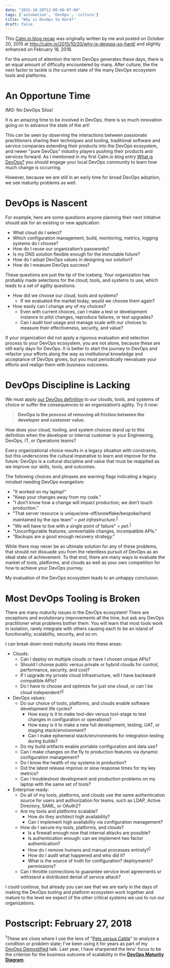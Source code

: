 ```yaml
---
date: "2015-10-20T12:00:00-07:00"
tags: ['automation', 'DevOps', 'culture']
title: "Why is DevOps So Hard?"
draft: false
---
```

This [Calm.io blog recap](/post/calm.io-recap/)
 was originally written by me and posted on October 20, 2015 at
http://calm.io/2015/10/20/why-is-devops-so-hard/
and slightly enhanced on February 18, 2018.
<!--more-->

For the amount of attention the term DevOps generates these days,
 there is an equal amount of difficulty encountered by many.
 After culture, the the next factor to tackle is the current state of the
 many DevOps ecosystem tools and platforms.

# An Opportune Time #

IMG: No DevOps Silos!

It is an amazing time to be involved in DevOps, there is so much innovation
 going on to advance the state of the art!

This can be seen by observing the interactions between passionate practitioners
 sharing their techniques and tooling, traditional software and service
 companies extending their products into the DevOps ecosystem, and newer
 "pure DevOps" industry players pushing their products and services forward.
 As I mentioned in my first Calm.io blog entry
 [What is DevOps?](/post/calm.io-recap/calm.io-i-dream-of-devops-but-what-is-devops/#opportunity-for-cultural-disruption)
 you should engage your local DevOps community to learn how much change is
 occurring.

However, because we are still in an early time for broad DevOps adoption,
 we see maturity problems as well.

# DevOps is Nascent #

For example, here are some questions anyone planning their next initiative
 should ask for an existing or new application:

* What cloud do I select?
* Which configuration management, build, monitoring, metrics,
  logging systems do I choose?
* How do I reuse our organization’s passwords?
* Is my DNS solution flexible enough for the immutable future?
* How do I adopt DevOps values in designing our solution?
* How do I measure DevOps success?

These questions are just the tip of the iceberg. Your organization has probably
 made selections for the cloud, tools, and systems to use, which leads to a set
 of agility questions:

* How did we choose our cloud, tools and systems?
  * If we evaluated the market today, would we choose them again?
* How easily can I change any of my choices?
  * Even with current choices, can I make a test or development instance to
  pilot changes, reproduce failures, or test upgrades?
  * Can I audit tool usage and manage scale with our choices to measure their
  effectiveness, security, and value?

If your organization did not apply a rigorous evaluation and selection process
 to your DevOps ecosystem, you are not alone, because these are still early
 days for DevOps. It is better to start the journey to DevOps and refactor
 your efforts along the way as institutional knowledge and acceptance of
 DevOps grows, but you must periodically reevaluate your efforts and realign
 them with business outcomes.

# DevOps Discipline is Lacking #

We must apply [our DevOps definition](/post/calm.io-recap/calm.io-i-dream-of-devops-but-what-is-devops/)
 to our clouds, tools, and systems of choice or suffer the consequences
 to an organization’s agility. Try it now:

> __DevOps is the *process* of removing all friction
 between the developer and customer value.__

How does your cloud, tooling, and system choices stand up to this definition
 when the developer or internal customer is your Engineering, DevOps, IT, or
 Operations teams?

Every organizational choice results in a legacy situation with constraints,
 but this underscores the cultural imperative to learn and improve for the
 future: DevOps is a cultural discipline and value that must be reapplied
 as we improve our skills, tools, and outcomes.

The following choices and phrases are warning flags indicating a legacy mindset
 needing DevOps evangelism:

* "It worked on my laptop!"
* "Keep your changes away from my code."
* "I don’t know how a change will impact production; we don’t touch production."
* "That server resource is unique/one-off/snowflake/bespoke/hand maintained
  by the ops team" = *pet infrastructure.*<sup>[1](#postscript-february-27-2018)</sup>
* "We will have to live with a single point of failure" = *pet.*<sup>[1](#postscript-february-27-2018)</sup>
* "Unconfigurable features, unrevertable changes, incompatible APIs."
* "Backups are a good enough recovery strategy."

While there may never be an ultimate solution for any of these problems,
 that should not dissuade you from the relentless pursuit of DevOps as an
 ideal state of achievement. To that end, there are many ways to evaluate
 the market of tools, platforms, and clouds as well as your own competition
 for how to achieve your DevOps journey.

My evaluation of the DevOps ecosystem leads to an unhappy conclusion.

# Most DevOps Tooling is Broken #

There are many maturity issues in the DevOps ecosystem! There are exceptions
 and evolutionary improvements all the time, but ask any DevOps practitioner
 what problems bother them. You will learn that most tools work in isolation,
 rarely integrate with others causing each to be an island of functionality,
 scalability, security, and so on.

I can break down most maturity issues into these areas:

* Clouds:
  * Can I deploy on multiple clouds or have I chosen unique APIs?
  * Should I choose public versus private or hybrid clouds for control,
   performance, security, and cost?
  * If I upgrade my private cloud infrastructure, will I have backward
   compatible APIs?
  * Do I have to choose and optimize for just one cloud, or can I be
   cloud independent?<sup>[1](#postscript-february-27-2018)</sup>
* DevOps values:
  * Do our choice of tools, platforms, and clouds enable software development
   life cycles?
    * How easy is it to make tool-dev versus tool-stage to test changes
     in configuration or operations?
    * How easy is it to make a new full development, testing, UAT, or staging
     stack/environment?
    * Can I make ephemeral stack/environments for integration testing
     during builds?
  * Do my build artifacts enable portable configuration and data use?
  * Can I make changes on the fly to production features via
   dynamic configuration management?
  * Do I know the health of my systems in production?
  * Did the latest release improve or slow response times for my key metrics?
  * Can I troubleshoot development and production problems on my laptop
   with the same set of tools?
* Enterprise ready:
  * Do all of my tools, platforms, and clouds use the same authentication
   source for users and authorization for teams, such as LDAP, Active Directory,
   SAML, or OAuth2?
  * Are my tools and platforms scalable?
    * How do they architect high availability?
    * Can I implement high availability via configuration management?
  * How do I secure my tools, platforms, and clouds?
    * Is a firewall enough now that internal attacks are possible?
    * Is authentication enough: can we implement two factor authentication?
    * How do I remove humans and manual processes entirely?<sup>[1](#postscript-february-27-2018)</sup>
    * How do I audit what happened and who did it?
    * What is the source of truth for configuration? deployments? permissions?
  * Can I throttle connections to guarantee service level agreements
   or withstand a distributed denial of service attack?

I could continue, but already you can see that we are early in the days of
 making the DevOps tooling and platform ecosystem work together and mature
 to the level we expect of the other critical systems we use to run our
 organizations.

# Postscript: February 27, 2018 #

<sup>1</sup>These are clues where I use the lens of
 "[Pets versus Cattle](http://cloudscaling.com/blog/cloud-computing/the-history-of-pets-vs-cattle/)"
 to analyze a condition or problem state; I've been using it for years as part
 of my [DevOps Demystified](/post/devops_demystified.md) talk. Last year,
 I have sharpened the lens' focus to be the criterion for the business outcome
 of scalability in the
 __[DevOps Maturity Diagram](/post/devops-maturity-diagram/#scalability-removing-pets)__.
